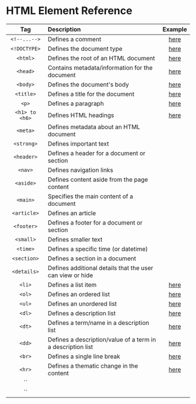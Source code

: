 # HTML Element Reference

|Tag|Description|Example|
|:-:|:-|:-:|
|`<!--...-->`|Defines a comment|[here](src/example_05.html)|
|`<!DOCTYPE>`|Defines the document type|[here](src/example_01.html)|
|`<html>`|Defines the root of an HTML document|[here](src/example_01.html)|
|`<head>`|Contains metadata/information for the document|[here](src/example_01.html)|
|`<body>`|Defines the document's body|[here](src/example_01.html)|
|`<title>`|Defines a title for the document|[here](src/example_01.html)|
|`<p>`|Defines a paragraph|[here](src/example_01.html)|
|`<h1> to <h6>`|Defines HTML headings|[here](src/example_02.html)|
|`<meta>`|Defines metadata about an HTML document|
|`<strong>`|Defines important text|
|`<header>`|Defines a header for a document or section|
|`<nav>`|Defines navigation links|
|`<aside>`|Defines content aside from the page content|
|`<main>`|Specifies the main content of a document|
|`<article>`|Defines an article|
|`<footer>`|Defines a footer for a document or section|
|`<small>`|Defines smaller text|
|`<time>`|Defines a specific time (or datetime)|
|`<section>`|Defines a section in a document|
|`<details>`|Defines additional details that the user can view or hide|
|`<li>`|Defines a list item|[here](src/example_06.html)|
|`<ol>`|Defines an ordered list|[here](src/example_07.html)|
|`<ul>`|Defines an unordered list|[here](src/example_06.html)|
|`<dl>`|Defines a description list|[here](src/example_08.html)|
|`<dt>`|Defines a term/name in a description list|[here](src/example_08.html)|
|`<dd>`|Defines a description/value of a term in a description list|[here](src/example_08.html)|
|`<br>`|Defines a single line break|[here](src/example_04.html)|
|`<hr>`|Defines a thematic change in the content|[here](src/example_03.html)|
|``||
|``||
